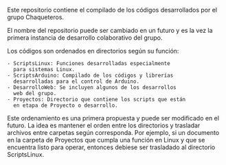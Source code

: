Este repositorio contiene el compilado de los códigos 
desarrollados por el grupo Chaqueteros. 

El nombre del repositorio puede ser cambiado en un futuro
y es la vez la primera instancia de desarrollo colaborativo 
del grupo. 

Los códigos son ordenados en directorios según su función: 

	- ScriptsLinux: Funciones desarrolladas especialmente 
	  para sistemas Linux.
	- ScriptsArduino: Compilado de los códigos y librerías
	  desarrolladas para el control de Arduino. 
	- DesarrolloWeb: Se incluyen algunos de los desarrollos
	  web del grupo.
	- Proyectos: Directorio que contiene los scripts que están 
	  en etapa de Proyecto o desarrollo. 

Este ordenamiento es una primera propuesta y puede ser modificado en 
el futuro. La idea es mantener el orden entre los directorios y 
trasladar archivos entre carpetas según corresponda. Por ejemplo,
si un documento en la carpeta de Proyectos que cumpla una función en Linux 
y que se encuentra listo para operar, entonces debiese ser trasladado
al directorio ScriptsLinux. 


